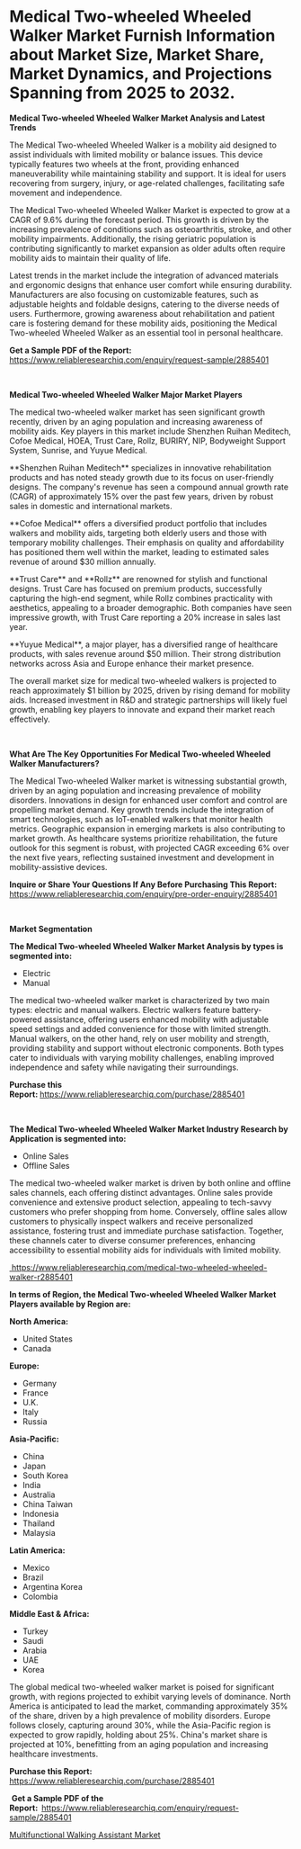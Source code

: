 <p><h1>Medical Two-wheeled Wheeled Walker Market Furnish Information about Market Size, Market Share, Market Dynamics, and Projections Spanning from 2025 to 2032.</h1></p><p><strong>Medical Two-wheeled Wheeled Walker Market Analysis and Latest Trends</strong></p>
<p><p>The Medical Two-wheeled Wheeled Walker is a mobility aid designed to assist individuals with limited mobility or balance issues. This device typically features two wheels at the front, providing enhanced maneuverability while maintaining stability and support. It is ideal for users recovering from surgery, injury, or age-related challenges, facilitating safe movement and independence.</p><p>The Medical Two-wheeled Wheeled Walker Market is expected to grow at a CAGR of 9.6% during the forecast period. This growth is driven by the increasing prevalence of conditions such as osteoarthritis, stroke, and other mobility impairments. Additionally, the rising geriatric population is contributing significantly to market expansion as older adults often require mobility aids to maintain their quality of life.</p><p>Latest trends in the market include the integration of advanced materials and ergonomic designs that enhance user comfort while ensuring durability. Manufacturers are also focusing on customizable features, such as adjustable heights and foldable designs, catering to the diverse needs of users. Furthermore, growing awareness about rehabilitation and patient care is fostering demand for these mobility aids, positioning the Medical Two-wheeled Wheeled Walker as an essential tool in personal healthcare.</p></p>
<p><strong>Get a Sample PDF of the Report:&nbsp;</strong> <a href="https://www.reliableresearchiq.com/enquiry/request-sample/2885401?utm_campaign=2335&utm_medium=2&utm_source=Github&utm_content=ia&utm_term=13032025&utm_id=medical-two-wheeled-wheeled-walker">https://www.reliableresearchiq.com/enquiry/request-sample/2885401</a></p>
<p>&nbsp;</p>
<p><strong>Medical Two-wheeled Wheeled Walker Major Market Players</strong></p>
<p><p>The medical two-wheeled walker market has seen significant growth recently, driven by an aging population and increasing awareness of mobility aids. Key players in this market include Shenzhen Ruihan Meditech, Cofoe Medical, HOEA, Trust Care, Rollz, BURIRY, NIP, Bodyweight Support System, Sunrise, and Yuyue Medical.</p><p>**Shenzhen Ruihan Meditech** specializes in innovative rehabilitation products and has noted steady growth due to its focus on user-friendly designs. The company's revenue has seen a compound annual growth rate (CAGR) of approximately 15% over the past few years, driven by robust sales in domestic and international markets.</p><p>**Cofoe Medical** offers a diversified product portfolio that includes walkers and mobility aids, targeting both elderly users and those with temporary mobility challenges. Their emphasis on quality and affordability has positioned them well within the market, leading to estimated sales revenue of around $30 million annually.</p><p>**Trust Care** and **Rollz** are renowned for stylish and functional designs. Trust Care has focused on premium products, successfully capturing the high-end segment, while Rollz combines practicality with aesthetics, appealing to a broader demographic. Both companies have seen impressive growth, with Trust Care reporting a 20% increase in sales last year.</p><p>**Yuyue Medical**, a major player, has a diversified range of healthcare products, with sales revenue around $50 million. Their strong distribution networks across Asia and Europe enhance their market presence.</p><p>The overall market size for medical two-wheeled walkers is projected to reach approximately $1 billion by 2025, driven by rising demand for mobility aids. Increased investment in R&D and strategic partnerships will likely fuel growth, enabling key players to innovate and expand their market reach effectively.</p></p>
<p>&nbsp;</p>
<p><strong>What Are The Key Opportunities For Medical Two-wheeled Wheeled Walker Manufacturers?</strong></p>
<p><p>The Medical Two-wheeled Walker market is witnessing substantial growth, driven by an aging population and increasing prevalence of mobility disorders. Innovations in design for enhanced user comfort and control are propelling market demand. Key growth trends include the integration of smart technologies, such as IoT-enabled walkers that monitor health metrics. Geographic expansion in emerging markets is also contributing to market growth. As healthcare systems prioritize rehabilitation, the future outlook for this segment is robust, with projected CAGR exceeding 6% over the next five years, reflecting sustained investment and development in mobility-assistive devices.</p></p>
<p><strong>Inquire or Share Your Questions If Any Before Purchasing This Report:</strong> <a href="https://www.reliableresearchiq.com/enquiry/pre-order-enquiry/2885401?utm_campaign=2335&utm_medium=2&utm_source=Github&utm_content=ia&utm_term=13032025&utm_id=medical-two-wheeled-wheeled-walker">https://www.reliableresearchiq.com/enquiry/pre-order-enquiry/2885401</a></p>
<p>&nbsp;</p>
<p><strong>Market Segmentation</strong></p>
<p><strong>The Medical Two-wheeled Wheeled Walker Market Analysis by types is segmented into:</strong></p>
<p><ul><li>Electric</li><li>Manual</li></ul></p>
<p><p>The medical two-wheeled walker market is characterized by two main types: electric and manual walkers. Electric walkers feature battery-powered assistance, offering users enhanced mobility with adjustable speed settings and added convenience for those with limited strength. Manual walkers, on the other hand, rely on user mobility and strength, providing stability and support without electronic components. Both types cater to individuals with varying mobility challenges, enabling improved independence and safety while navigating their surroundings.</p></p>
<p><strong>Purchase this Report:&nbsp;</strong><a href="https://www.reliableresearchiq.com/purchase/2885401?utm_campaign=2335&utm_medium=2&utm_source=Github&utm_content=ia&utm_term=13032025&utm_id=medical-two-wheeled-wheeled-walker">https://www.reliableresearchiq.com/purchase/2885401</a></p>
<p>&nbsp;</p>
<p><strong>The Medical Two-wheeled Wheeled Walker Market Industry Research by Application is segmented into:</strong></p>
<p><ul><li>Online Sales</li><li>Offline Sales</li></ul></p>
<p><p>The medical two-wheeled walker market is driven by both online and offline sales channels, each offering distinct advantages. Online sales provide convenience and extensive product selection, appealing to tech-savvy customers who prefer shopping from home. Conversely, offline sales allow customers to physically inspect walkers and receive personalized assistance, fostering trust and immediate purchase satisfaction. Together, these channels cater to diverse consumer preferences, enhancing accessibility to essential mobility aids for individuals with limited mobility.</p></p>
<p><a href="https://www.reliableresearchiq.com/medical-two-wheeled-wheeled-walker-r2885401?utm_campaign=2335&utm_medium=2&utm_source=Github&utm_content=ia&utm_term=13032025&utm_id=medical-two-wheeled-wheeled-walker">&nbsp;https://www.reliableresearchiq.com/medical-two-wheeled-wheeled-walker-r2885401</a></p>
<p><strong>In terms of Region, the Medical Two-wheeled Wheeled Walker Market Players available by Region are:</strong></p>
<p>
    <p> <strong> North America: </strong>
        <ul>
            <li>United States</li>
            <li>Canada</li>
        </ul>
        </p> 
    <p> <strong> Europe: </strong>
        <ul>
            <li>Germany</li>
            <li>France</li>
            <li>U.K.</li>
            <li>Italy</li>
            <li>Russia</li>
        </ul>
        </p> 
    <p> <strong> Asia-Pacific: </strong>
        <ul>
            <li>China</li>
            <li>Japan</li>
            <li>South Korea</li>
            <li>India</li>
            <li>Australia</li>
            <li>China Taiwan</li>
            <li>Indonesia</li>
            <li>Thailand</li>
            <li>Malaysia</li>
        </ul>
        </p> 
    <p> <strong> Latin America: </strong>
        <ul>
            <li>Mexico</li>
            <li>Brazil</li>
            <li>Argentina Korea</li>
            <li>Colombia</li>
        </ul>
        </p> 
    <p> <strong> Middle East & Africa: </strong>
        <ul>
            <li>Turkey</li>
            <li>Saudi</li>
            <li>Arabia</li>
            <li>UAE</li>
            <li>Korea</li>
        </ul>
    </p>
    </p>
<p><p>The global medical two-wheeled walker market is poised for significant growth, with regions projected to exhibit varying levels of dominance. North America is anticipated to lead the market, commanding approximately 35% of the share, driven by a high prevalence of mobility disorders. Europe follows closely, capturing around 30%, while the Asia-Pacific region is expected to grow rapidly, holding about 25%. China's market share is projected at 10%, benefitting from an aging population and increasing healthcare investments.</p></p>
<p><strong>Purchase this Report: </strong><a href="https://www.reliableresearchiq.com/purchase/2885401?utm_campaign=2335&utm_medium=2&utm_source=Github&utm_content=ia&utm_term=13032025&utm_id=medical-two-wheeled-wheeled-walker">https://www.reliableresearchiq.com/purchase/2885401</a></p>
<p>&nbsp;<strong>Get a Sample PDF of the Report:&nbsp;&nbsp;</strong><a href="https://www.reliableresearchiq.com/enquiry/request-sample/2885401?utm_campaign=2335&utm_medium=2&utm_source=Github&utm_content=ia&utm_term=13032025&utm_id=medical-two-wheeled-wheeled-walker">https://www.reliableresearchiq.com/enquiry/request-sample/2885401</a></p>
<p><strong></strong></p>
<p><p><a href="https://github.com/norbeludie83/Market-Research-Report-List-1/blob/main/multifunctional-walking-assistant-market.md?utm_campaign=2335&utm_medium=2&utm_source=Github&utm_content=ia&utm_term=13032025&utm_id=medical-two-wheeled-wheeled-walker">Multifunctional Walking Assistant Market</a></p></p>